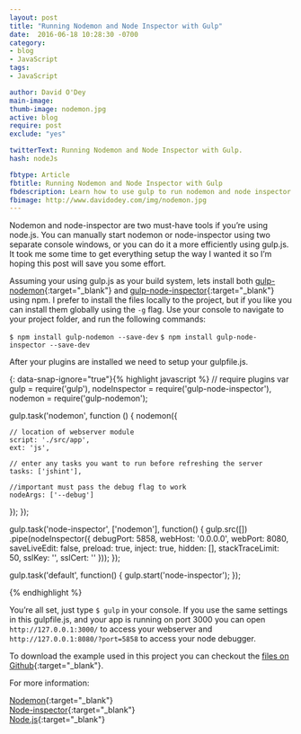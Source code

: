 ```yaml
---
layout: post
title: "Running Nodemon and Node Inspector with Gulp"
date:  2016-06-18 10:28:30 -0700
category:
- blog
- JavaScript
tags:
- JavaScript

author: David O'Dey
main-image:
thumb-image: nodemon.jpg
active: blog
require: post
exclude: "yes"

twitterText: Running Nodemon and Node Inspector with Gulp.
hash: nodeJs

fbtype: Article
fbtitle: Running Nodemon and Node Inspector with Gulp
fbdescription: Learn how to use gulp to run nodemon and node inspector.
fbimage: http://www.davidodey.com/img/nodemon.jpg
---
```


Nodemon and node-inspector are two must-have tools if you’re using node.js.  You can manually start nodemon or node-inspector using two separate console windows, or you can do it a more efficiently using gulp.js.  It took me some time to get everything setup the way I wanted it so I’m hoping this post will save you some effort. <!--more-->

Assuming your using gulp.js as your build system, lets install both [gulp-nodemon]{:target="_blank"} and [gulp-node-inspector]{:target="_blank"} using npm.  I prefer to install the files locally to the project, but if you like you can install them globally using the ``` -g ``` flag.  Use your console to navigate to your project folder, and run the following commands:

```$ npm install gulp-nodemon --save-dev```
```$ npm install gulp-node-inspector --save-dev```

After your plugins are installed we need to setup your gulpfile.js.

{: data-snap-ignore="true"}{% highlight javascript %}
// require plugins
var gulp = require('gulp'),
    nodeInspector = require('gulp-node-inspector'),
    nodemon = require('gulp-nodemon');

gulp.task('nodemon', function () {
  nodemon({
      
    // location of webserver module
    script: './src/app',  
    ext: 'js',
    
    // enter any tasks you want to run before refreshing the server
    tasks: ['jshint'],  
    
    //important must pass the debug flag to work
    nodeArgs: ['--debug']  
  });
});

gulp.task('node-inspector', ['nodemon'], function() {
  gulp.src([])
    .pipe(nodeInspector({
      debugPort: 5858,
      webHost: '0.0.0.0',
      webPort: 8080,
      saveLiveEdit: false,
      preload: true,
      inject: true,
      hidden: [],
      stackTraceLimit: 50,
      sslKey: '',
      sslCert: ''
    }));
});

gulp.task('default', function() {
     gulp.start('node-inspector');
});


{% endhighlight %}

You’re all set, just type ```$ gulp``` in your console.  If you use the same settings in this gulpfile.js, and your app is running on port 3000 you can open ```http://127.0.0.1:3000/``` to access your webserver and ```http://127.0.0.1:8080/?port=5858``` to access your node debugger.

To download the example used in this project you can checkout the [files on Github]{:target="_blank"}.

For more information:<br>

[Nodemon]{:target="_blank"}<br>
[Node-inspector]{:target="_blank"}<br>
[Node.js]{:target="_blank"}




[Nodemon]: http://nodemon.io/
[Node-inspector]: https://github.com/node-inspector/node-inspector
[gulp-nodemon]:https://www.npmjs.com/package/gulp-nodemon
[gulp-node-inspector]: https://www.npmjs.com/package/gulp-node-inspector
[Node.js]: https://nodejs.org/en/
[Gulp.js]: http://gulpjs.com/
[files on Github]: https://github.com/davodey/gulp-nodemon-inspector-example
